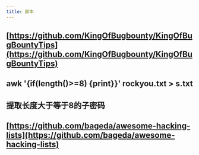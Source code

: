 ```yaml
---
title: 脚本
---
```


## [https://github.com/KingOfBugbounty/KingOfBugBountyTips](https://github.com/KingOfBugbounty/KingOfBugBountyTips)
## **awk '{if(length()>=8) {print}}' rockyou.txt > s.txt**
## 提取长度大于等于8的子密码
##
##
## [https://github.com/bageda/awesome-hacking-lists](https://github.com/bageda/awesome-hacking-lists)
##
